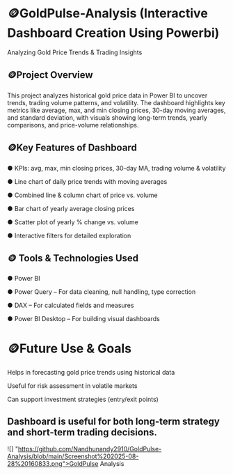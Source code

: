 # 🪙GoldPulse-Analysis (Interactive Dashboard Creation Using Powerbi)
Analyzing Gold Price Trends & Trading Insights

## 🪙Project Overview
This project analyzes historical gold price data in Power BI to uncover trends, trading volume patterns, and volatility. The dashboard highlights key metrics like average, max, and min closing prices, 30-day moving averages, and standard deviation, with visuals showing long-term trends, yearly comparisons, and price-volume relationships.

## 🪙Key Features of Dashboard

● KPIs: avg, max, min closing prices, 30-day MA, trading volume & volatility

● Line chart of daily price trends with moving averages

● Combined line & column chart of price vs. volume

● Bar chart of yearly average closing prices

● Scatter plot of yearly % change vs. volume

● Interactive filters for detailed exploration

## 🪙 Tools & Technologies Used

● Power BI

● Power Query – For data cleaning, null handling, type correction

● DAX – For calculated fields and measures

● Power BI Desktop – For building visual dashboards

# 🪙Future Use & Goals

Helps in forecasting gold price trends using historical data

Useful for risk assessment in volatile markets

Can support investment strategies (entry/exit points)

## Dashboard is useful for both long-term strategy and short-term trading decisions.

![] "https://github.com/Nandhunandy2910/GoldPulse-Analysis/blob/main/Screenshot%202025-08-28%20160833.png">GoldPulse Analysis</a>










